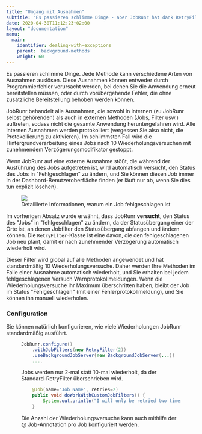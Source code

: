 ```yaml
---
title: "Umgang mit Ausnahmen"
subtitle: "Es passieren schlimme Dinge - aber JobRunr hat dank RetryFilter alles abgedeckt!"
date: 2020-04-30T11:12:23+02:00
layout: "documentation"
menu: 
  main: 
    identifier: dealing-with-exceptions
    parent: 'background-methods'
    weight: 60
---
```

Es passieren schlimme Dinge. Jede Methode kann verschiedene Arten von Ausnahmen auslösen. Diese Ausnahmen können entweder durch Programmierfehler verursacht werden, bei denen Sie die Anwendung erneut bereitstellen müssen, oder durch vorübergehende Fehler, die ohne zusätzliche Bereitstellung behoben werden können.

JobRunr behandelt alle Ausnahmen, die sowohl in internen (zu JobRunr selbst gehörenden) als auch in externen Methoden (Jobs, Filter usw.) auftreten, sodass nicht die gesamte Anwendung heruntergefahren wird. Alle internen Ausnahmen werden protokolliert (vergessen Sie also nicht, die Protokollierung zu aktivieren). Im schlimmsten Fall wird die Hintergrundverarbeitung eines Jobs nach 10 Wiederholungsversuchen mit zunehmendem Verzögerungsmodifikator gestoppt.

Wenn JobRunr auf eine externe Ausnahme stößt, die während der Ausführung des Jobs aufgetreten ist, wird automatisch versucht, den Status des Jobs in "Fehlgeschlagen" zu ändern, und Sie können diesen Job immer in der Dashbord-Benutzeroberfläche finden (er läuft nur ab, wenn Sie dies tun explizit löschen).


<figure>
<img src = "/ documentation / failed-job.webp" class = "kg-image">
<figcaption> Detaillierte Informationen, warum ein Job fehlgeschlagen ist </figcaption>
</figure>

Im vorherigen Absatz wurde erwähnt, dass JobRunr __versucht__, den Status des "Jobs" in "fehlgeschlagen" zu ändern, da der Statusübergang einer der Orte ist, an denen Jobfilter den Statusübergang abfangen und ändern können. Die `RetryFilter`-Klasse ist eine davon, die den fehlgeschlagenen Job neu plant, damit er nach zunehmender Verzögerung automatisch wiederholt wird.

Dieser Filter wird global auf alle Methoden angewendet und hat standardmäßig 10 Wiederholungsversuche. Daher werden Ihre Methoden im Falle einer Ausnahme automatisch wiederholt, und Sie erhalten bei jedem fehlgeschlagenen Versuch Warnprotokollmeldungen. Wenn die Wiederholungsversuche ihr Maximum überschritten haben, bleibt der Job im Status "Fehlgeschlagen" (mit einer Fehlerprotokollmeldung), und Sie können ihn manuell wiederholen.

### Configuration
Sie können natürlich konfigurieren, wie viele Wiederholungen JobRunr standardmäßig ausführt.

<figure>

```java
JobRunr.configure()
    .withJobFilters(new RetryFilter(2))
    .useBackgroundJobServer(new BackgroundJobServer(...))
    ....
```
<figcaption> Jobs werden nur 2-mal statt 10-mal wiederholt, da der Standard-RetryFilter überschrieben wird. </figcaption>
</figure>

<figure>

```java
    @Job(name="Job Name", retries=2)
    public void doWorkWithCustomJobFilters() {
        System.out.println("I will only be retried two times ");
    }
```
<figcaption> Die Anzahl der Wiederholungsversuche kann auch mithilfe der @ Job-Annotation pro Job konfiguriert werden. </figcaption>
</figure>
